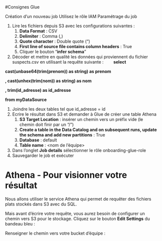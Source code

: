 ﻿#Consignes Glue

Création d’un nouveau job
Utilisez le rôle IAM
Paramétrage du job

1. Lire les fichiers depuis S3 avec les configurations suivantes :
   1. **Data Format** : CSV
   1. **Delimiter** : Comma (,)
   1. **Quote character** : Double quote (“)
   1. **First line of source file contains column headers** : True
   1. Cliquer le bouton “**infer schema**”
1. Décoder et mettre en qualité les données qui proviennent du fichier suspects.csv en utilisant la requête suivante :
   `	`**select**

**cast(unbase64(trim(prenom)) as string) as prenom**

**, cast(unhex(trim(nom)) as string) as nom**

**, trim(id\_adresse) as id\_adresse**

**from myDataSource**

1. Joindre les deux tables tel que id\_adresse = id
1. Ecrire le résultat dans S3 et demander à Glue de créer une table Athena
   1. **S3 Target Location** : insérer un chemin vers un préfix vide (le chemin doit finir par un “/”)
   1. **Create a table in the Data Catalog and on subsequent runs, update the schema and add new partitions** : True
   1. **Database** : default
   1. **Table name** : <nom de l’équipe>
1. Dans l’onglet **Job details** sélectionner le rôle onboarding-glue-role
1. Sauvegarder le job et exécuter


# <a name="_axdxs8gy81c1"></a>Athena - Pour visionner votre résultat
Nous allons utiliser le service Athena qui permet de requêter des fichiers plats stockés dans S3 avec du SQL.

Mais avant d’écrire votre requête, vous aurez besoin de configurer un chemin vers S3 pour le stockage. Cliquez sur le bouton **Edit Settings** du bandeau bleu :

Renseigner le chemin vers votre bucket d’équipe :

